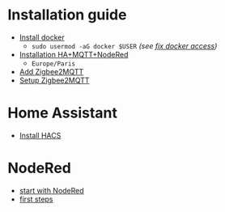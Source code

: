 

# Installation guide
* [Install docker](https://qbee.io/docs/tutorial-installing-docker-on-a-Raspberry-Pi.html)
   * `sudo usermod -aG docker $USER` _(see [fix docker access](https://stackoverflow.com/questions/48957195/how-to-fix-docker-got-permission-denied-issue))_
* [Installation HA+MQTT+NodeRed](https://pimylifeup.com/home-assistant-docker-compose/)
  * `Europe/Paris` 
* [Add Zigbee2MQTT](https://antoineperrin.fr/blog/home-assistant-docker-zigbee2mqtt/)
* [Setup Zigbee2MQTT](https://blog.domadoo.fr/106275-home-assistant-et-zigbee2mqtt-installation/)

# Home Assistant
* [Install HACS](https://www.hacs.xyz/)

# NodeRed
* [start with NodeRed](https://mikehillyer.com/home-automation/getting-started-with-home-assistant-and-node-red/)
* [first steps](https://forum.hacf.fr/t/debuter-avec-node-red/334)

